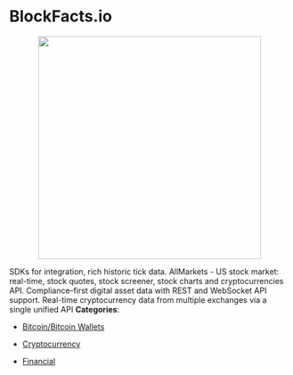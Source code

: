 # BlockFacts.io

<p align="center">
    <img width="400" src="https://raw.githubusercontent.com/awesome-apis/awesome-apis/apis/blockfacts-io/logo_256x256.png" />
</p>


SDKs for integration, rich historic tick data.  AllMarkets - US stock market: real-time, stock quotes, stock screener, stock charts and cryptocurrencies
 API. Compliance-first digital asset data with REST and WebSocket API support. Real-time cryptocurrency data from multiple exchanges via a single unified API
**Categories**:

- [Bitcoin/Bitcoin Wallets](https://github/awesome-apis/awesome-apis#bitcoin-bitcoin-wallets)

- [Cryptocurrency](https://github/awesome-apis/awesome-apis#cryptocurrency)

- [Financial](https://github/awesome-apis/awesome-apis#financial)



